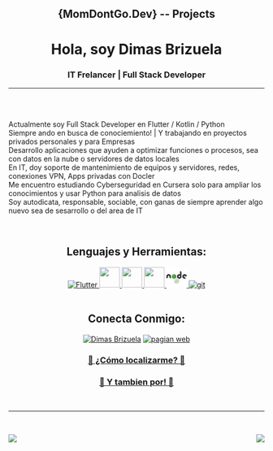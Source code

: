 <h2 align="center"> {MomDontGo.Dev} --  Projects </h2>

<h1 align="center"> Hola, soy Dimas Brizuela </h1>
<h3 align="center">IT Frelancer | Full Stack Developer </h3>
<hr><br>
 <!--<p align="left"><img src="https://komarev.com/ghpvc/?username=dimasb69&color=red&style=flat"></p>-->
<p>
	<br>
	Actualmente soy Full Stack Developer en Flutter / Kotlin / Python
	<br>
	Siempre ando en busca de conociemiento! | Y trabajando en proyectos privados personales y para Empresas
	<br>
	Desarrollo aplicaciones que ayuden a optimizar funciones o procesos, sea con datos en la nube o servidores de datos locales
	<br>
	En IT, doy soporte de mantenimiento de equipos y servidores, redes, conexiones VPN, Apps privadas con Docler
	<br>
	Me encuentro estudiando Cyberseguridad en Cursera solo para ampliar los conocimientos y usar Python para analisis de datos
	<br>
	Soy autodicata, responsable, sociable, con ganas de siempre aprender algo nuevo sea de sesarrollo o del area de IT
	
</p>
<br>
<h2 align="center">Lenguajes y Herramientas:</h2>
<div align="center"> 
  <a title="Flutter" href="https://flutter.dev/"" target="_blank" rel="noreferrer"><img src="https://cdn-images-1.medium.com/fit/c/36/36/1*5-aoK8IBmXve5whBQM90GA.png" alt="Flutter"width="45" height="45"/> </a>
  <a title="Kotlin" href="https://kotlinlang.org/" target="_blank" rel="noreferrer"><img src="https://upload.wikimedia.org/wikipedia/commons/thumb/7/74/Kotlin_Icon.png/600px-Kotlin_Icon.png" width="40" height="40"/> </a> 
  <a title="Python" href="https://www.python.org/" target="_blank" rel="noreferrer"><img src="https://cdn.icon-icons.com/icons2/2699/PNG/512/python_vertical_logo_icon_168039.png"  width="40" height="40"/> </a> 
  <a title="Reflex" href="https://reflex.dev/" target="_blank" rel="noreferrer"><img src="https://avatars.githubusercontent.com/u/104714959?s=200&v=4" width="40" height="40"/> </a> 	
  <a title="Node.js" href="https://nodejs.org" target="_blank" rel="noreferrer"> <img src="https://raw.githubusercontent.com/devicons/devicon/master/icons/nodejs/nodejs-original-wordmark.svg" alt="nodejs" width="40" height="40"/> </a>
  <a title="Git" href="https://git-scm.com/" target="_blank" rel="noreferrer"> <img src="https://www.vectorlogo.zone/logos/git-scm/git-scm-icon.svg" alt="git" width="40" height="40"/> </a> 
  <a 
  </a>
  
  
  
  
  
  
  
</div>
<br>
<h2 align="center">Conecta Conmigo:</h2>
<p align="center">
  <a href="https://www.linkedin.com/in/dimas-brizuela-653557b5?utm_source=share&utm_campaign=share_via&utm_content=profile&utm_medium=android_app" target="blank"><img align="center" src="https://raw.githubusercontent.com/rahuldkjain/github-profile-readme-generator/master/src/images/icons/Social/linked-in-alt.svg" alt="Dimas Brizuela" height="30" width="40" /></a>
  <a href="https://momdontgo.dev" target="blank"><img align="center" src="https://momdontgo.dev/logo.jpg" alt="pagian web" height="30" width="40" /></a>
  </p>
<h3 align="center"><a href="mailto:dimas.brizuela@momdontgo.dev">📧 ¿Cómo localizarme? 📧 </a></h3>
<h3 align="center"><a href="https://api.whatsapp.com/send?phone=593963907578&text=Hola+me+gustar%C3%ADa+contactarte+para+conocer+mas+de+lo+que+haces">📧 Y tambien por! 📧 </a></h3>
<br><hr><br>

<p> <img align="left" src="https://github-readme-stats.vercel.app/api/top-langs?username=dimasb69&show_icons=true&locale=en&layout=compact" /> </p>
<p> <img align="right" src="https://github-readme-stats.vercel.app/api?username=dimasb69&show_icons=true&locale=en" /> </p>

